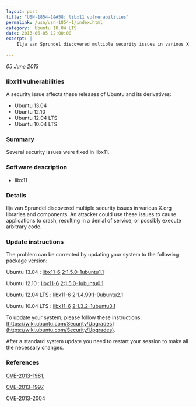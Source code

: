 ```yaml
---
layout: post
title: "USN-1854-1&#58; libx11 vulnerabilities"
permalink: /usn/usn-1854-1/index.html
category:  Ubuntu 10.04 LTS
date: 2013-06-05 12:00:00
excerpt: |
    Ilja van Sprundel discovered multiple security issues in various X.org libraries and components. An attacker could use these issues to cause applications to crash, resulting in a denial of service, or possibly execute arbitrary code. 
    
--- 
```

 
 

*05 June 2013*

### libx11 vulnerabilities

A security issue affects these releases of Ubuntu and its derivatives:

* Ubuntu 13.04
* Ubuntu 12.10
* Ubuntu 12.04 LTS
* Ubuntu 10.04 LTS

### Summary

Several security issues were fixed in libx11. 

### Software description

* libx11 

### Details

Ilja van Sprundel discovered multiple security issues in various X.org libraries and components. An attacker could use these issues to cause applications to crash, resulting in a denial of service, or possibly execute arbitrary code. 

### Update instructions

The problem can be corrected by updating your system to the following package version:

Ubuntu 13.04
 : [libx11-6](https://launchpad.net/ubuntu/+source/libx11) <span> [2:1.5.0-1ubuntu1.1](https://launchpad.net/ubuntu/+source/libx11/2:1.5.0-1ubuntu1.1) </span> 

Ubuntu 12.10
 : [libx11-6](https://launchpad.net/ubuntu/+source/libx11) <span> [2:1.5.0-1ubuntu0.1](https://launchpad.net/ubuntu/+source/libx11/2:1.5.0-1ubuntu0.1) </span> 

Ubuntu 12.04 LTS
 : [libx11-6](https://launchpad.net/ubuntu/+source/libx11) <span> [2:1.4.99.1-0ubuntu2.1](https://launchpad.net/ubuntu/+source/libx11/2:1.4.99.1-0ubuntu2.1) </span> 

Ubuntu 10.04 LTS
 : [libx11-6](https://launchpad.net/ubuntu/+source/libx11) <span> [2:1.3.2-1ubuntu3.1](https://launchpad.net/ubuntu/+source/libx11/2:1.3.2-1ubuntu3.1) </span> 

To update your system, please follow these instructions: [https://wiki.ubuntu.com/Security/Upgrades](https://wiki.ubuntu.com/Security/Upgrades).

After a standard system update you need to restart your session to make all the necessary changes. 

### References

 
 [CVE-2013-1981](http://people.ubuntu.com/~ubuntu-security/cve/CVE-2013-1981), 

 [CVE-2013-1997](http://people.ubuntu.com/~ubuntu-security/cve/CVE-2013-1997), 

 [CVE-2013-2004](http://people.ubuntu.com/~ubuntu-security/cve/CVE-2013-2004)
 


